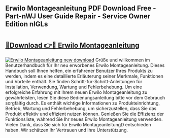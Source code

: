 ## Erwilo Montageanleitung PDF Download Free - Part-nWJ User Guide Repair - Service Owner Edition nlGLs

# <h2><a href="http://df7py9d.blite.top/?on=Erwilo+Montageanleitung">🔗Download 👉🔴 Erwilo Montageanleitung</a></h2>

[![Erwilo Montageanleitung new download](https://i.imgur.com/lujVjoI.png)](http://df7py9d.blite.top/?on=Erwilo+Montageanleitung)
Grüße und willkommen im Benutzerhandbuch für Ihr neu erworbenes Erwilo Montageanleitung. Dieses Handbuch soll Ihnen helfen, ein erfahrener Benutzer Ihres Produkts zu werden, indem es eine detaillierte Erläuterung seiner Merkmale, Funktionen und Vorteile enthält. Sie finden Schritt-für-Schritt-Anleitungen für Installation, Verwendung, Wartung und Fehlerbehebung. Um eine erfolgreiche Erfahrung mit Ihrem neuen Erwilo Montageanleitung zu gewährleisten, lesen Sie diese Bedienungsanleitung bitte vor dem Gebrauch sorgfältig durch. Es enthält wichtige Informationen zu Produkteinrichtung, Betrieb, Wartung und Fehlerbehebung, um sicherzustellen, dass Sie das Produkt effektiv und effizient nutzen können. Genießen Sie die Effizienz der Funktionsliste, während Sie Ihr neues Erwilo Montageanleitung verwenden. Vielen Dank, dass Sie sich für Erwilo MontageanleitungD entschieden haben. Wir schätzen Ihr Vertrauen und Ihre Unterstützung.
